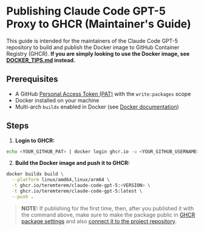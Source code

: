 # Publishing Claude Code GPT-5 Proxy to GHCR (Maintainer's Guide)

This guide is intended for the maintainers of the Claude Code GPT-5 repository to build and publish the Docker image to GitHub Container Registry (GHCR). **If you are simply looking to use the Docker image, see [DOCKER_TIPS.md](../DOCKER_TIPS.md) instead.**

## Prerequisites

- A GitHub [Personal Access Token (PAT)](https://github.com/settings/tokens) with the `write:packages` scope
- Docker installed on your machine
- Multi-arch `buildx` enabled in Docker (see [Docker documentation](https://docs.docker.com/build/install-buildx/))

## Steps

1. **Login to GHCR:**

```bash
echo <YOUR_GITHUB_PAT> | docker login ghcr.io -u <YOUR_GITHUB_USERNAME> --password-stdin
```

2. **Build the Docker image and push it to GHCR:**

```bash
docker buildx build \
  --platform linux/amd64,linux/arm64 \
  -t ghcr.io/teremterem/claude-code-gpt-5:<VERSION> \
  -t ghcr.io/teremterem/claude-code-gpt-5:latest \
  --push .
```

> **NOTE:** If publishing for the first time, then, after you published it with the command above, make sure to make the package public in [GHCR package settings](https://github.com/users/teremterem/packages/container/claude-code-gpt-5/settings) and also [connect it to the project repository](https://github.com/users/teremterem/packages/container/package/claude-code-gpt-5).
